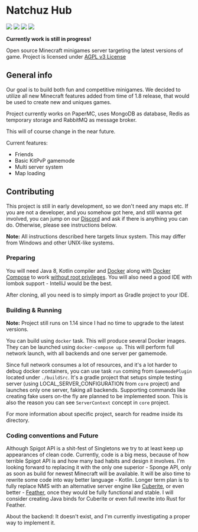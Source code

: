 # Natchuz Hub

[![](https://img.shields.io/discord/729693761235451914?color=blue&label=discord&logo=discord)](https://discord.gg/tyzbDfM)
![](https://github.com/Natchuz-Hub/Natchuz-Hub/workflows/Build%20CI/badge.svg)
![](https://img.shields.io/badge/minecraft%20version-1.14.4-brightgreen)
![](https://img.shields.io/github/stars/Natchuz-Hub/Natchuz-Hub?style=social)

**Currently work is still in progress!**

Open source Minecraft minigames server targeting the latest versions of game.
Project is licensed under [AGPL v3 License](https://tldrlegal.com/license/gnu-affero-general-public-license-v3-(agpl-3.0))

## General info

Our goal is to build both fun and competitive minigames.
We decided to utilize all new Minecraft features added from time of 1.8 release, 
that would be used to create new and uniques games.

Project currently works on PaperMC, uses MongoDB as database, Redis as temporary storage and RabbitMQ as message broker.

This will of course change in the near future.

Current features:
- Friends
- Basic KitPvP gamemode
- Multi server system
- Map loading

## Contributing

This project is still in early development, so we don't need any maps etc. 
If you are not a developer, and you somehow got here, 
and still wanna get involved, you can jump on our [Discord]
and ask if there is anything you can do.
Otherwise, please see instructions below.

**Note:** All instructions described here targets linux system. 
This may differ from Windows and other UNIX-like systems.

### Preparing

You will need Java 8, Kotlin compiler and [Docker] along with [Docker Compose] 
to work [without root privileges](https://docs.docker.com/engine/install/linux-postinstall/#manage-docker-as-a-non-root-user).
You will also need a good IDE with lombok support - IntelliJ would be the best.

After cloning, all you need is to simply import as Gradle project to your IDE.

### Building & Running

**Note:** Project still runs on 1.14 since I had no time to upgrade to the latest versions.

You can build using ``docker`` task. This will produce several Docker images.
They can be launched using ``docker-compose up``. This will perform full network launch, 
with all backends and one server per gamemode.

Since full network consumes a lot of resources, and it's a lot harder to debug docker containers,
you can use task ``run`` coming from ``GamemodePlugin`` located under ``./buildSrc``. 
It's a gradle project that setups simple testing server (using LOCAL_SERVER_CONFIGURATION from ``core`` project) 
and launches only one server, faking all backends. Supporting commands like creating fake users on-the fly are planned 
to be implemented soon. This is also the reason you can see ``ServerContext`` concept in ``core`` project.

For more information about specific project, search for readme inside its directory.  

### Coding conventions and Future

Although Spigot API is a shit-fest of Singletons we try to at least keep up appearances of clean code.
Currently, code is a big mess, because of how terrible Spigot API is and how many bad habits and design it involves.
I'm looking forward to replacing it with the only one superior - Sponge API, only as soon as build for newest Minecraft will 
be available. It will be also time to rewrite some code into way better language - Kotlin.
Longer term plan is to fully replace NMS with an alternative server engine like [Cuberite], 
or even better - [Feather], once they would be fully functional and stable.
I will consider creating Java binds for Cuberite or even full rewrite into Rust for Feather.

About the backend: It doesn't exist, and I'm currently investigating a proper way to implement it.

[Docker]: https://docs.docker.com/get-docker/
[Discord]: https://discord.gg/tyzbDfM
[Docker Compose]: https://docs.docker.com/compose/install/
[Cuberite]: https://github.com/cuberite/cuberite
[Feather]: https://github.com/feather-rs/feather